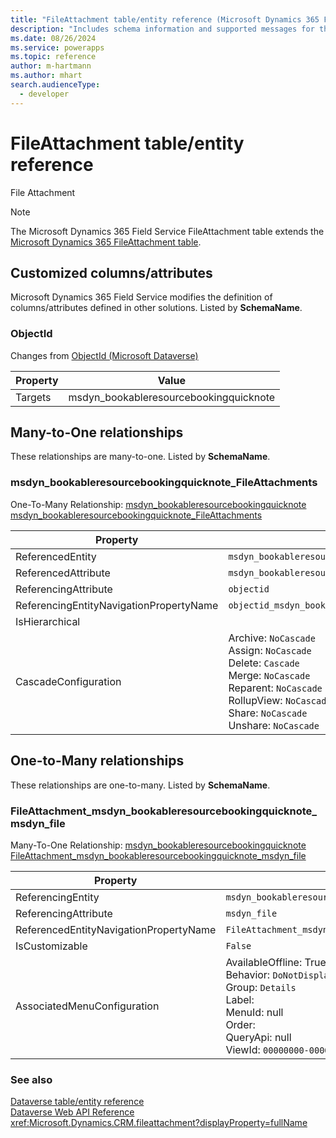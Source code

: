 ```yaml
---
title: "FileAttachment table/entity reference (Microsoft Dynamics 365 Field Service)"
description: "Includes schema information and supported messages for the FileAttachment table/entity with Microsoft Dynamics 365 Field Service."
ms.date: 08/26/2024
ms.service: powerapps
ms.topic: reference
author: m-hartmann
ms.author: mhart
search.audienceType: 
  - developer
---
```


# FileAttachment table/entity reference

File Attachment

> [!NOTE]
> The Microsoft Dynamics 365 Field Service FileAttachment table extends the [Microsoft Dynamics 365 FileAttachment table](/dynamics365/developer/entities/fileattachment).



## Customized columns/attributes

Microsoft Dynamics 365 Field Service modifies the definition of columns/attributes defined in other solutions. Listed by **SchemaName**.

### <a name="BKMK_ObjectId"></a> ObjectId

Changes from [ObjectId (Microsoft Dataverse)](/power-apps/developer/data-platform/reference/entities/fileattachment#BKMK_ObjectId)

|Property|Value|
|---|---|
|Targets|msdyn_bookableresourcebookingquicknote|


## Many-to-One relationships

These relationships are many-to-one. Listed by **SchemaName**.

### <a name="BKMK_msdyn_bookableresourcebookingquicknote_FileAttachments"></a> msdyn_bookableresourcebookingquicknote_FileAttachments

One-To-Many Relationship: [msdyn_bookableresourcebookingquicknote msdyn_bookableresourcebookingquicknote_FileAttachments](msdyn_bookableresourcebookingquicknote.md#BKMK_msdyn_bookableresourcebookingquicknote_FileAttachments)

|Property|Value|
|---|---|
|ReferencedEntity|`msdyn_bookableresourcebookingquicknote`|
|ReferencedAttribute|`msdyn_bookableresourcebookingquicknoteid`|
|ReferencingAttribute|`objectid`|
|ReferencingEntityNavigationPropertyName|`objectid_msdyn_bookableresourcebookingquicknote`|
|IsHierarchical||
|CascadeConfiguration|Archive: `NoCascade`<br />Assign: `NoCascade`<br />Delete: `Cascade`<br />Merge: `NoCascade`<br />Reparent: `NoCascade`<br />RollupView: `NoCascade`<br />Share: `NoCascade`<br />Unshare: `NoCascade`|


## One-to-Many relationships

These relationships are one-to-many. Listed by **SchemaName**.

### <a name="BKMK_FileAttachment_msdyn_bookableresourcebookingquicknote_msdyn_file"></a> FileAttachment_msdyn_bookableresourcebookingquicknote_msdyn_file

Many-To-One Relationship: [msdyn_bookableresourcebookingquicknote FileAttachment_msdyn_bookableresourcebookingquicknote_msdyn_file](msdyn_bookableresourcebookingquicknote.md#BKMK_FileAttachment_msdyn_bookableresourcebookingquicknote_msdyn_file)

|Property|Value|
|---|---|
|ReferencingEntity|`msdyn_bookableresourcebookingquicknote`|
|ReferencingAttribute|`msdyn_file`|
|ReferencedEntityNavigationPropertyName|`FileAttachment_msdyn_bookableresourcebookingquicknote_msdyn_file`|
|IsCustomizable|`False`|
|AssociatedMenuConfiguration|AvailableOffline: True<br />Behavior: `DoNotDisplay`<br />Group: `Details`<br />Label: <br />MenuId: null<br />Order: <br />QueryApi: null<br />ViewId: `00000000-0000-0000-0000-000000000000`|



### See also

[Dataverse table/entity reference](../about-entity-reference.md)  
[Dataverse Web API Reference](/power-apps/developer/data-platform/webapi/reference/about)   
<xref:Microsoft.Dynamics.CRM.fileattachment?displayProperty=fullName>
